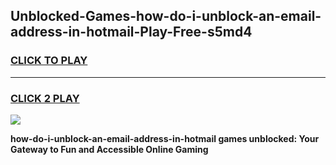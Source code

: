 
## Unblocked-Games-how-do-i-unblock-an-email-address-in-hotmail-Play-Free-s5md4
<h3>
<a href="https://premium76.site?title=how-do-i-unblock-an-email-address-in-hotmail&ref=20M">CLICK TO PLAY</a></h3>
<hr>

<h3>
<a href="https://premium76.site?title=how-do-i-unblock-an-email-address-in-hotmail&ref=20M">CLICK 2 PLAY</a>
  
</h3>

<a href="https://premium76.site?title=how-do-i-unblock-an-email-address-in-hotmail&ref=19M"><img src="https://clearcache.store/games.png"></a>


**how-do-i-unblock-an-email-address-in-hotmail games unblocked: Your Gateway to Fun and Accessible Online Gaming**
